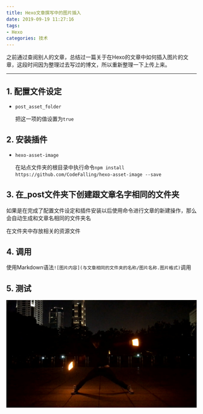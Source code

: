 ```yaml
---
title: Hexo文章撰写中的图片插入
date: 2019-09-19 11:27:16
tags:
- Hexo
categories: 技术
---
```


之前通过查阅别人的文章，总结过一篇关于在Hexo的文章中如何插入图片的文章，这段时间因为整理过去写过的博文，所以重新整理一下上传上来。

<!-- more -->

***

## 1. 配置文件设定

* `post_asset_folder`

    把这一项的值设置为`true`

## 2. 安装插件

* `hexo-asset-image`

    在站点文件夹的根目录中执行命令`npm install https://github.com/CodeFalling/hexo-asset-image --save`

## 3. 在_post文件夹下创建跟文章名字相同的文件夹

如果是在完成了配置文件设定和插件安装以后使用命令进行文章的新建操作，那么会自动生成和文章名相同的文件夹名

在文件夹中存放相关的资源文件

## 4. 调用

使用Markdown语法`![图片内容](与文章相同的文件夹的名称/图片名称.图片格式)`调用

## 5. 测试

![测试图片](9.Hexo文章撰写中的图片插入/test1.jpg)